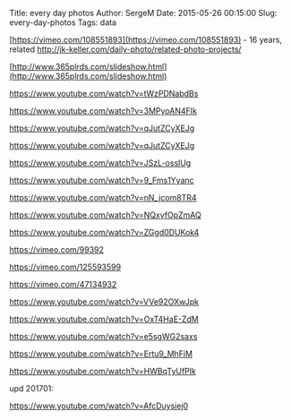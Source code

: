 Title: every day photos
Author: SergeM
Date: 2015-05-26 00:15:00
Slug: every-day-photos
Tags: data

[https://vimeo.com/108551893](https://vimeo.com/108551893) - 16 years, related http://jk-keller.com/daily-photo/related-photo-projects/


[http://www.365plrds.com/slideshow.html](http://www.365plrds.com/slideshow.html)


https://www.youtube.com/watch?v=tWzPDNabdBs

https://www.youtube.com/watch?v=3MPyoAN4FIk

https://www.youtube.com/watch?v=qJutZCyXEJg

https://www.youtube.com/watch?v=qJutZCyXEJg

https://www.youtube.com/watch?v=JSzL-osslUg

https://www.youtube.com/watch?v=9_Fms1Yyanc

https://www.youtube.com/watch?v=nN_jcom8TR4

https://www.youtube.com/watch?v=NQxyfOpZmAQ

https://www.youtube.com/watch?v=ZGgd0DUKok4

https://vimeo.com/99392

https://vimeo.com/125593599



https://vimeo.com/47134932

https://www.youtube.com/watch?v=VVe92OXwJpk

https://www.youtube.com/watch?v=OxT4HaE-ZdM

https://www.youtube.com/watch?v=e5sgWG2saxs

https://www.youtube.com/watch?v=Ertu9_MhFiM

https://www.youtube.com/watch?v=HWBqTyUfPlk



upd 201701:

https://www.youtube.com/watch?v=AfcDuysiej0

